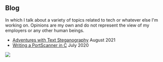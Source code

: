 ## Blog

In which I talk about a variety of topics related to tech or
whatever else I'm working on. Opinions are my own and do not
represent the view of my employers or any other human beings.

* [Adventures with Text Steganography](./blog/unicode_steganography) August 2021
* [Writing a PortScanner in C](./blog/writing_a_portscanner_in_c) July 2020

![](http://173.230.154.136/img/blog.png)
